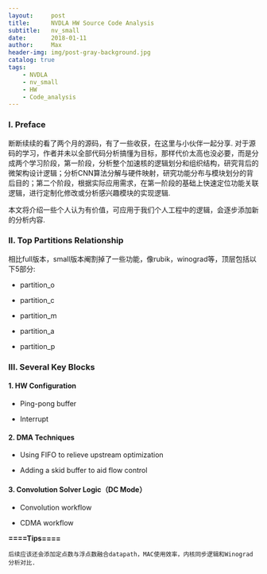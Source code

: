 ```yaml
---
layout:     post
title:      NVDLA HW Source Code Analysis
subtitle:   nv_small
date:       2018-01-11
author:     Max
header-img: img/post-gray-background.jpg
catalog: true
tags:
    - NVDLA
    - nv_small
    - HW
    - Code_analysis
---
```


### I. Preface

断断续续的看了两个月的源码，有了一些收获，在这里与小伙伴一起分享. 对于源码的学习，作者并未以全部代码分析搞懂为目标，那样代价太高也没必要，而是分成两个学习阶段，第一阶段，分析整个加速核的逻辑划分和组织结构，研究背后的微架构设计逻辑；分析CNN算法分解与硬件映射，研究功能分布与模块划分的背后目的；第二个阶段，根据实际应用需求，在第一阶段的基础上快速定位功能关联逻辑，进行定制化修改或分析感兴趣模块的实现逻辑.

本文将介绍一些个人认为有价值，可应用于我们个人工程中的逻辑，会逐步添加新的分析内容.

### II. Top Partitions Relationship 

相比full版本，small版本阉割掉了一些功能，像rubik，winograd等，顶层包括以下5部分:

* partition_o

* partition_c

* partition_m

* partition_a

* partition_p

### III. Several Key Blocks

#### 1. HW Configuration

* Ping-pong buffer

* Interrupt

#### 2. DMA Techniques

* Using FIFO to relieve upstream optimization

* Adding a skid buffer to aid flow control  

#### 3. Convolution Solver Logic（DC Mode）

* Convolution workflow

* CDMA workflow

**====Tips====**

    后续应该还会添加定点数与浮点数融合datapath，MAC使用效率，内核同步逻辑和Winograd分析对比.
